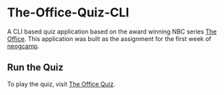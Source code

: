 # The-Office-Quiz-CLI

A CLI based quiz application based on the award winning NBC series [The Office](https://www.imdb.com/title/tt0386676/).
This application was built as the assignment for the first week of [neogcamp](https://neog.camp/).

## Run the Quiz

To play the quiz, visit [The Office Quiz](https://repl.it/@satyaki7/The-Office-Quiz-CLI?embed=1&output=1#index.js).
